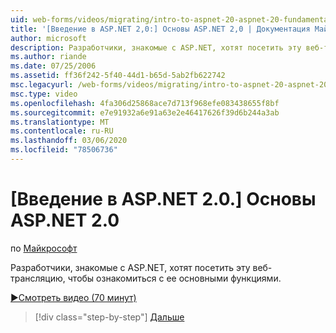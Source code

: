 ```yaml
---
uid: web-forms/videos/migrating/intro-to-aspnet-20-aspnet-20-fundamentals
title: '[Введение в ASP.NET 2,0:] Основы ASP.NET 2,0 | Документация Майкрософт'
author: microsoft
description: Разработчики, знакомые с ASP.NET, хотят посетить эту веб-трансляцию, чтобы ознакомиться с ее основными функциями.
ms.author: riande
ms.date: 07/25/2006
ms.assetid: ff36f242-5f40-44d1-b65d-5ab2fb622742
msc.legacyurl: /web-forms/videos/migrating/intro-to-aspnet-20-aspnet-20-fundamentals
msc.type: video
ms.openlocfilehash: 4fa306d25868ace7d713f968efe083438655f8bf
ms.sourcegitcommit: e7e91932a6e91a63e2e46417626f39d6b244a3ab
ms.translationtype: MT
ms.contentlocale: ru-RU
ms.lasthandoff: 03/06/2020
ms.locfileid: "78506736"
---
```

# <a name="intro-to-aspnet-20-aspnet-20-fundamentals"></a>[Введение в ASP.NET 2.0.] Основы ASP.NET 2.0

по [Майкрософт](https://github.com/microsoft)

Разработчики, знакомые с ASP.NET, хотят посетить эту веб-трансляцию, чтобы ознакомиться с ее основными функциями.

[&#9654;Смотреть видео (70 минут)](https://channel9.msdn.com/Blogs/ASP-NET-Site-Videos/intro-to-aspnet-20-aspnet-20-fundamentals)

> [!div class="step-by-step"]
> [Дальше](intro-to-aspnet-20-user-interface-elements.md)
